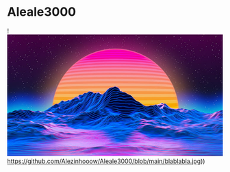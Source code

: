 # Aleale3000

!![image](https://github.com/Alezinhooow/Aleale3000/blob/main/blablabla.jpg)https://github.com/Alezinhooow/Aleale3000/blob/main/blablabla.jpg)) 
